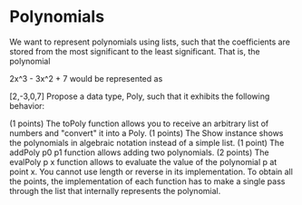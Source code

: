 # Polynomials

We want to represent polynomials using lists, such that the coefficients are stored from the most significant to the least significant. That is, the polynomial

  2x^3 - 3x^2 + 7
would be represented as

  [2,-3,0,7]
Propose a data type, Poly, such that it exhibits the following behavior:

(1 points) The toPoly function allows you to receive an arbitrary list of numbers and "convert" it into a Poly.
(1 points) The Show instance shows the polynomials in algebraic notation instead of a simple list.
(1 point) The addPoly p0 p1 function allows adding two polynomials.
(2 points) The evalPoly p x function allows to evaluate the value of the polynomial p at point x.
You cannot use length or reverse in its implementation. To obtain all the points, the implementation of each function has to make a single pass through the list that internally represents the polynomial.
